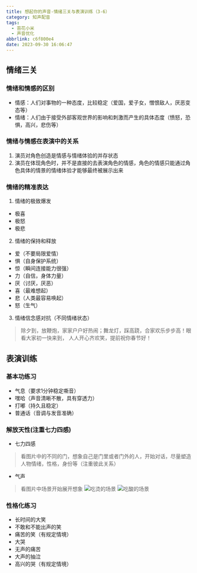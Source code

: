 ```yaml
---
title: 想起你的声音-情绪三关与表演训练（3-6）
category: 知声配音
tags:
  - 苔花小米
  - 声音优化
abbrlink: c6f800e4
date: 2023-09-30 16:06:47
---
```


## 情绪三关

### 情绪和情感的区别

- 情感：人们对事物的一种态度，比较稳定（爱国，爱子女，憎恨敌人，厌恶变态等）
- 情绪：人们由于接受外部客观世界的影响和刺激而产生的具体态度（愤怒，恐惧，高兴，悲伤等）

### 情绪与情感在表演中的关系

1. 演员对角色创造是情感与情绪体验的并存状态
2. 演员在体现角色时，并不是直接的去表演角色的情感，角色的情感只能通过角色具体的情景的情绪体验才能够最终被展示出来

### 情绪的精准表达

1. 情绪的极致爆发

- 极喜
- 极怒
- 极悲

2. 情绪的保持和释放

- 爱（不要局限爱情）
- 惧（自身保护系统）
- 惊（瞬间连接能力很强）
- 力（自信，身体力量）
- 厌（讨厌，厌恶）
- 喜（最难想起）
- 悲（人类最容易唤起）
- 怒（生气）

3. 情绪信念感对抗（不同情绪状态）

> 除夕到，放鞭炮，家家户户好热闹；舞龙灯，踩高跷，合家欢乐步步高！眼看大家初一快来到，
> 人人开心齐欢笑，提前祝你春节好！

## 表演训练

### 基本功练习

- 气息（要求1分钟稳定嘶音）
- 嘿哈（声音清晰不散，具有穿透力）
- 打嘟（持久且稳定）
- 普通话（音调与发音准确）

### 解放天性(注重七力四感)

- 七力四感

> 看图片中的不同的门，想象自己是门里或者门外的人，开始对话，尽量塑造人物情绪，性格，身份等（注重彼此关系）
>

- 气声

> 看图片中场景开始展开想象
![吃烫的场景](.https://img.nonnight.com/img/post-img/think-of-voice-5.png)
![吃酸的场景](.https://img.nonnight.com/img/post-img/think-of-voice-6.png)

### 性格化练习

- 长时间的大笑
- 不敢和不能出声的笑
- 痛苦的笑（有规定情境）
- 大哭
- 无声的痛苦
- 大声的抽泣
- 高兴的哭（有规定情境）
